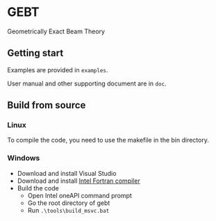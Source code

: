 # GEBT

Geometrically Exact Beam Theory


## Getting start

Examples are provided in `examples`.

User manual and other supporting document are in `doc`.


## Build from source



### Linux

To compile the code, you need to use the makefile in the bin directory.


### Windows

- Download and install Visual Studio
- Download and install [Intel Fortran compiler](https://www.intel.com/content/www/us/en/developer/tools/oneapi/hpc-toolkit-download.html?packages=fortran-essentials&fortran-essentials-os=windows&fortran-essentials-win=offline)
- Build the code
  - Open Intel oneAPI command prompt
  - Go the root directory of gebt
  - Run `.\tools\build_msvc.bat`
